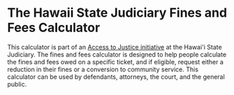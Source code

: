 # The Hawaii State Judiciary Fines and Fees Calculator 

This calculator is part of an [Access to Justice initiative](https://www.courts.state.hi.us/services/access_to_justice_initiative_main_page) at the Hawai'i State Judiciary. The fines and fees calculator is designed to help people calculate the fines and fees owed on a specific ticket, and if eligible, request either a reduction in their fines or a conversion to community service. This calculator can be used by defendants, attorneys, the court, and the general public.

 
